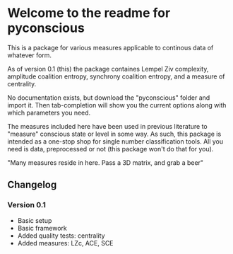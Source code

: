 # Welcome to the readme for pyconscious
This is a package for various measures applicable to continous data of whatever form.

As of version 0.1 (this) the package containes Lempel Ziv complexity, amplitude coalition entropy,
synchrony coalition entropy, and a measure of centrality.

No documentation exists, but download the "pyconscious" folder and import it. Then tab-completion
will show you the current options along with which parameters you need.

The measures included here have been used in previous literature to "measure" conscious state or
level in some way. As such, this package is intended as a one-stop shop for single number classification
tools. All you need is data, preprocessed or not (this package won't do that for you).

"Many measures reside in here. Pass a 3D matrix, and grab a beer"

## Changelog
### Version 0.1
- Basic setup
- Basic framework
- Added quality tests: centrality
- Added measures: LZc, ACE, SCE


